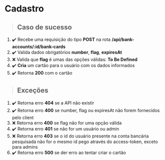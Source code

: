 # Cadastro

> ## Caso de sucesso

1. ✔️ Recebe uma requisição do tipo **POST** na rota **/api/bank-accounts/:id/bank-cards**
2. ✔️ Valida dados obrigatórios **number**, **flag**, **expiresAt**
3. ❌ Valida que **flag** é umas das opções válidas: **To Be Defined**
5. ✔️ **Cria** um cartão para o usuário com os dados informados
6. ✔️ Retorna **200** com o cartão

> ## Exceções

1. ✔️ Retorna erro **404** se a API não existir
2. ✔️ Retorna erro **400** se number, flag ou expiresAt não forem fornecidos pelo client
3. ❌ Retorna erro **400** se flag não for uma opção válida
4. ✔️ Retorna erro **401** se não for um usuário ou admin
5. ❌ Retorna erro **403** se o id do usuário presente na conta bancária pesquisada não for o mesmo id pego através do access-token, exceto para admins
6. ✔️ Retorna erro **500** se der erro ao tentar criar o cartão
